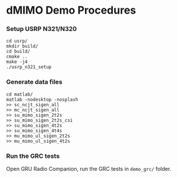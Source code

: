 # dMIMO Demo Procedures

### Setup USRP N321/N320

```
cd usrp/
mkdir build/
cd build/
cmake ..
make -j4
./usrp_n321_setup
```

### Generate data files
```
cd matlab/
matlab -nodesktop -nosplash
>> sc_ncjt_sigen_all
>> mc_ncjt_sigen_all
>> su_mimo_sigen_2t2s
>> su_mimo_sigen_2t2s_csi
>> su_mimo_sigen_4t2s
>> su_mimo_sigen_4t4s
>> mu_mimo_ul_sigen_2t2s
>> mu_mimo_ul_sigen_4t2s
```

### Run the GRC tests

Open GRU Radio Companion, run the GRC tests in ```demo_grc/``` folder.






